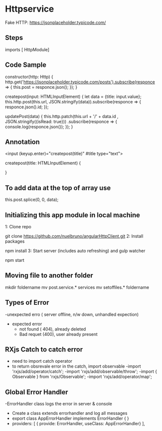 # Httpservice

Fake HTTP: https://jsonplaceholder.typicode.com/

## Steps

imports [ HttpModule]

## Code Sample

  constructor(http: Http) {
      http.get('https://jsonplaceholder.typicode.com/posts').subscribe(responce => {
          this.post = responce.json();
      });
   }

   createpost(input: HTMLInputElement) {
     let data = {title: input.value};
     this.http.post(this.url, JSON.stringify(data)).subscribe(responce => {
             responce.json().id;
     });

  updatePost(data) {
    this.http.patch(this.url + '/' + data.id , JSON.stringify({isRead: true}))
    .subscribe(responce => {
         console.log(responce.json());
    });
  }

## Annotation

<input   (keyup.enter)="createpost(title)" #title type="text">

  createpost(title: HTMLInputElement) {
     
   }

 ## To add data at the top of array use

 this.post.splice(0, 0, data);  

## Initializing this app module in local machine 

1: Clone repo

git clone https://github.com/nuelbruno/angularHttpClient.git
2: Install packages

npm install
3: Start server (includes auto refreshing) and gulp watcher

npm start

## Moving file to another folder
 mkdir foldername
 mv post.service.* services
 mv setoffiles.* foldername

## Types of Error

-unexpected erro ( server offline, n/w down, unhandled expection)

- expected error
   - not found ( 404), already deleted
   - Bad requet (400), user already present

## RXjs Catch to catch error

- need to import catch operator
- to return obsrevale error in the catch, import observable
-import 'rxjs/add/operator/catch';
-import 'rxjs/add/observable/throw';
-import { Observable } from 'rxjs/Observable';
-import 'rxjs/add/operator/map';

## Global Error Handler 

-ErrorHandler class logs the error in server & console
- Create a class extends errorhandler and log all messages
- export class AppErrorHandler implements ErrorHandler { }
- providers: [
       { provide: ErrorHandler, useClass: AppErrorHandler}
  ],



